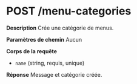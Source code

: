 # POST /menu-categories

**Description**
Crée une catégorie de menus.

**Paramètres de chemin**
Aucun

**Corps de la requête**
- `name` (string, requis, unique)

**Réponse**
Message et catégorie créée.

